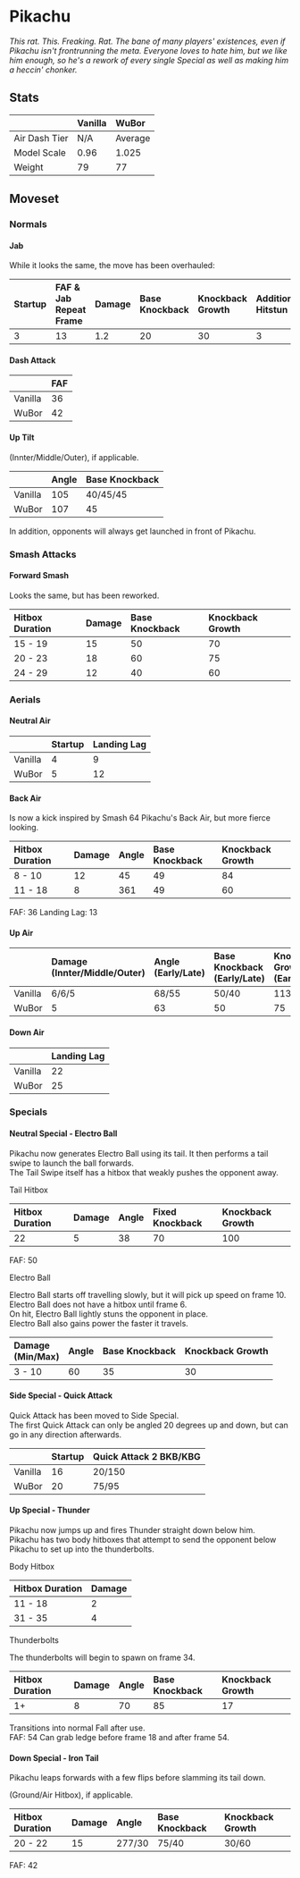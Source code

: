 # Pikachu
*This rat. This. Freaking. Rat. The bane of many players' existences, even if Pikachu isn't frontrunning the meta. Everyone loves to hate him, but we like him enough, so he's a rework of every single Special as well as making him a heccin' chonker.*

## Stats

<datatable>

|               | Vanilla | WuBor              |
|:------------- |:------- |:------------------ |
| Air Dash Tier | N/A     | Average            |
| Model Scale   | 0.96    | <nerf>1.025</nerf> |
| Weight        | 79      | <nerf>77</nerf>    |

</datatable>

## Moveset

### Normals

#### Jab

While it looks the same, the move has been overhauled:

<datatable>

| Startup        | FAF & Jab Repeat Frame | Damage           | Base Knockback  | Knockback Growth | Additional Hitstun |
|:-------------- |:---------------------- |:---------------- |:--------------- |:---------------- |:------------------ |
| <ovhl>3</ovhl> | <ovhl>13</ovhl>        | <ovhl>1.2</ovhl> | <ovhl>20</ovhl> | <ovhl>30</ovhl>  | <ovhl>3</ovhl>     |

</datatable>

#### Dash Attack

<datatable>

|         | FAF             |
|:------- |:--------------- |
| Vanilla | 36              |
| WuBor   | <nerf>42</nerf> |

</datatable>

#### Up Tilt

(Innter/Middle/Outer), if applicable.

<datatable>

|         | Angle            | Base Knockback  |
|:------- |:---------------- |:--------------- |
| Vanilla | 105              | 40/45/45        |
| WuBor   | <ovhl>107</ovhl> | <ovhl>45</ovhl> |

</datatable>

<ovhl>In addition, opponents will always get launched in front of Pikachu.</ovhl>

### Smash Attacks

#### Forward Smash

Looks the same, but has been reworked.

<datatable>

| Hitbox Duration      | Damage          | Base Knockback  | Knockback Growth |
|:-------------------- |:--------------- |:--------------- |:---------------- |
| <ovhl>15 - 19</ovhl> | <ovhl>15</ovhl> | <ovhl>50</ovhl> | <ovhl>70</ovhl>  |
| <ovhl>20 - 23</ovhl> | <ovhl>18</ovhl> | <ovhl>60</ovhl> | <ovhl>75</ovhl>  |
| <ovhl>24 - 29</ovhl> | <ovhl>12</ovhl> | <ovhl>40</ovhl> | <ovhl>60</ovhl>  |

</datatable>

### Aerials

#### Neutral Air

<datatable>

|         | Startup        | Landing Lag     |
|:------- |:-------------- |:--------------- |
| Vanilla | 4              | 9               |
| WuBor   | <nerf>5</nerf> | <nerf>12</nerf> |

</datatable>

#### Back Air

<ovhl>Is now a kick inspired by Smash 64 Pikachu's Back Air, but more fierce looking.</ovhl>

<datatable>

| Hitbox Duration | Damage | Angle | Base Knockback | Knockback Growth |
|:--------------- |:------ |:----- |:-------------- |:---------------- |
| 8 - 10          | 12     | 45    | 49             | 84               |
| 11 - 18         | 8      | 361   | 49             | 60               |

</datatable>

FAF: 36
Landing Lag: 13

#### Up Air

<datatable>

|         |Damage<br>(Innter/Middle/Outer) | Angle<br>(Early/Late) | Base Knockback<br>(Early/Late) | Knockback Growth<br>(Early/Late) |
|:------- |:------------------------------ |:--------------------- |:------------------------------ |:-------------------------------- |
| Vanilla | 6/6/5                          | 68/55                 | 50/40                          | 113/80                           |
| WuBor   | <nerf>5</nerf>                 | <ovhl>63</ovhl>       | <ovhl>50</ovhl>                | <ovhl>75</ovhl>                  |

</datatable>

#### Down Air

<datatable>

|         | Landing Lag     |
|:------- |:--------------- |
| Vanilla | 22              |
| WuBor   | <nerf>25</nerf> |

</datatable>

### Specials

#### Neutral Special - Electro Ball

<ovhl>Pikachu now generates Electro Ball using its tail. It then performs a tail swipe to launch the ball forwards.<br>
The Tail Swipe itself has a hitbox that weakly pushes the opponent away.</ovhl>

Tail Hitbox

<datatable>

| Hitbox Duration | Damage | Angle | Fixed Knockback | Knockback Growth |
|:--------------- |:------ |:----- |:--------------- |:---------------- |
| 22              | 5      | 38    | 70              | 100              |

</datatable>

FAF: 50

Electro Ball

<ovhl>Electro Ball starts off travelling slowly, but it will pick up speed on frame 10.<br>
Electro Ball does not have a hitbox until frame 6.<br>
On hit, Electro Ball lightly stuns the opponent in place.<br>
Electro Ball also gains power the faster it travels.</ovhl>

<datatable>

| Damage<br>(Min/Max) | Angle | Base Knockback | Knockback Growth |
|:------------------- |:----- |:-------------- |:---------------- |
| 3 - 10              | 60    | 35             | 30               |

</datatable>

#### Side Special - Quick Attack

<ovhl>Quick Attack has been moved to Side Special.<br>
The first Quick Attack can only be angled 20 degrees up and down, but can go in any direction afterwards.</ovhl>

<datatable>

|         | Startup         | Quick Attack 2 BKB/KBG |
|:------- |:--------------- |:---------------------- |
| Vanilla | 16              | 20/150                 |
| WuBor   | <nerf>20</nerf> | <ovhl>75/95</ovhl>     |

</datatable>

#### Up Special - Thunder

<ovhl>Pikachu now jumps up and fires Thunder straight down below him.<br>
Pikachu has two body hitboxes that attempt to send the opponent below Pikachu to set up into the thunderbolts.</ovhl>

Body Hitbox

<datatable>

| Hitbox Duration | Damage |
|:--------------- |:------ |
| 11 - 18         | 2      |
| 31 - 35         | 4      |

</datatable>

Thunderbolts

The thunderbolts will begin to spawn on frame 34.

<datatable>

| Hitbox Duration | Damage | Angle | Base Knockback | Knockback Growth |
|:--------------- |:------ |:----- |:-------------- |:---------------- |
| 1+              | 8      | 70    | 85             | 17               |

</datatable>

Transitions into normal Fall after use.<br>
FAF: 54
Can grab ledge before frame 18 and after frame 54.

#### Down Special - Iron Tail

<ovhl>Pikachu leaps forwards with a few flips before slamming its tail down.<ovhl>

(Ground/Air Hitbox), if applicable.

<datatable>

| Hitbox Duration | Damage | Angle  | Base Knockback | Knockback Growth |
|:--------------- |:------ |:------ |:-------------- |:---------------- |
| 20 - 22         | 15     | 277/30 | 75/40          | 30/60            |

</datatable>

FAF: 42
